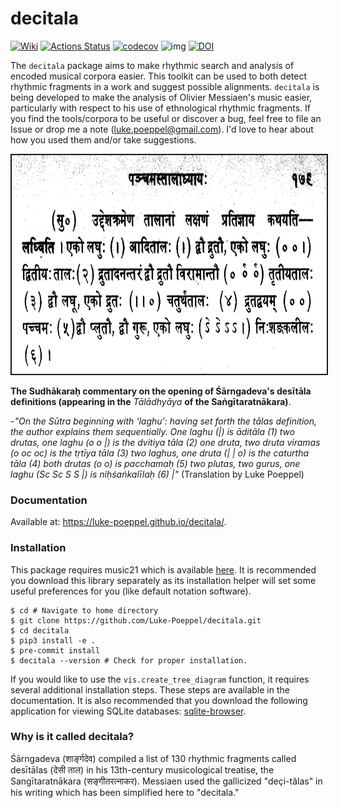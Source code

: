 # decitala
[![Wiki][wiki-img]][wiki]
[![Actions Status](https://github.com/Luke-Poeppel/decitala/workflows/Build/badge.svg)](https://github.com/Luke-Poeppel/decitala/actions)
[![codecov](https://codecov.io/gh/Luke-Poeppel/decitala/branch/dev/graph/badge.svg?token=D5Qvr9rQPe)](https://codecov.io/gh/Luke-Poeppel/decitala)
![img](https://img.shields.io/badge/semver-1.1.1-green)
[![DOI](https://zenodo.org/badge/275475667.svg)](https://zenodo.org/badge/latestdoi/275475667)

The ``decitala`` package aims to make rhythmic search and analysis of encoded musical corpora easier. This toolkit can 
be used to both detect rhythmic fragments in a work and suggest possible alignments. ``decitala`` is being developed 
to make the analysis of Olivier Messiaen's music easier, particularly with respect to his use of ethnological 
rhythmic fragments. If you find the tools/corpora to be useful or discover a bug, feel free to file an 
Issue or drop me a note (luke.poeppel@gmail.com). I'd love to hear about how you used them and/or take suggestions. 

<img src="sangitaa_image.png" height="350" width="660" style="border: 2px solid">

**The Sudhākaraḥ commentary on the opening of Śārngadeva's desītāla definitions (appearing in the** _Tālādhyāya_ **of the Saṅgītaratnākara)**. 

-_"On the Sūtra beginning with 'laghu': having set forth the tālas definition, the author explains them sequentially. One laghu (|) is āditāla (1) two drutas, one laghu (o o |) is the dvitiya tāla (2) one druta, two druta viramas (o oc oc) is the tṛtīya tāla (3) two laghus, one druta (| | o) is the caturtha tāla (4) both drutas (o o) is pacchamaḥ (5) two plutas, two gurus, one laghu (Sc Sc S S |) is niḥśaṅkalīlaḥ (6) |"_ (Translation by Luke Poeppel)

### Documentation
Available at: https://luke-poeppel.github.io/decitala/.

### Installation
This package requires music21 which is available [here](https://github.com/cuthbertLab/music21). It is recommended you download this library separately as its installation helper will set some useful preferences for you (like default notation software). 
```
$ cd # Navigate to home directory
$ git clone https://github.com/Luke-Poeppel/decitala.git
$ cd decitala
$ pip3 install -e .
$ pre-commit install
$ decitala --version # Check for proper installation.
```
If you would like to use the ``vis.create_tree_diagram`` function, it requires several additional installation steps. These steps are available in the documentation. It is also recommended that you download the following application for viewing SQLite databases: [sqlite-browser](https://sqlitebrowser.org/). 

### Why is it called decitala?
Śārngadeva (शार्ङ्गदेव) compiled a list of 130 rhythmic fragments called desītālas (देसी ताल) in his 13th-century musicological treatise, the Sangītaratnākara (सङ्गीतरत्नाकर). Messiaen used the gallicized "deçi-tâlas" in his writing which has been simplified here to "decitala."


  [wiki-img]: https://img.shields.io/badge/docs-Wiki-blue.svg
  [wiki]: https://luke-poeppel.github.io/decitala/
